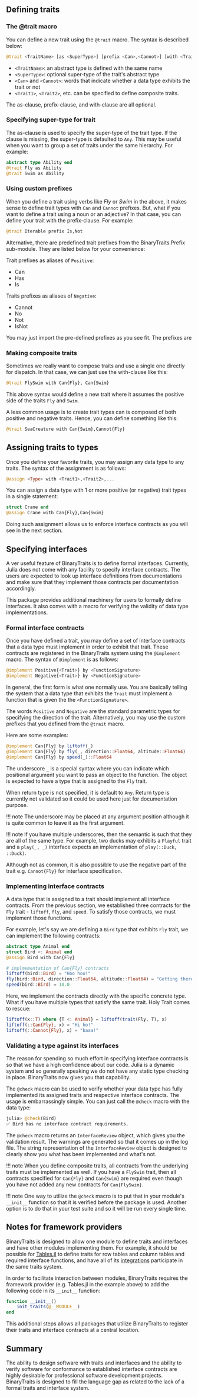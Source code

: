 ## Defining traits

### The @trait macro

You can define a new trait using the `@trait` macro.
The syntax is described below:

```julia
@trait <TraitName> [as <SuperType>] [prefix <Can>,<Cannot>] [with <Trait1>,<Trait2>,...]
```

* `<TraitName>`: an abstract type is defined with the same name
* `<SuperType>`: optional super-type of the trait's abstract type
* `<Can>` and `<Cannot>`: words that indicate whether a data type exhibits the trait or not
* `<Trait1>`, `<Trait2>`, etc. can be specified to define composite traits.

The as-clause, prefix-clause, and with-clause are all optional.

### Specifying super-type for trait

The as-clause is used to specify the super-type of the trait type.
If the clause is missing, the super-type is defaulted to `Any`.
This may be useful when you want to group a set of traits under the
same hierarchy.  For example:

```julia
abstract type Ability end
@trait Fly as Ability
@trait Swim as Ability
```

### Using custom prefixes

When you define a trait using verbs like *Fly* or *Swim* in the above, it makes sense to define
trait types with `Can` and `Cannot` prefixes.  But, what if you want to define a trait using a
noun or an adjective? In that case, you can define your trait with the prefix-clause.
For example:

```julia
@trait Iterable prefix Is,Not
```

Alternative, there are predefined trait prefixes from the BinaryTraits.Prefix sub-module.
They are listed below for your convenience:

Trait prefixes as aliases of `Positive`:
- Can
- Has
- Is

Traits prefixes as aliases of `Negative`:
- Cannot
- No
- Not
- IsNot

You may just import the pre-defined prefixes as you see fit.  The prefixes are

### Making composite traits

Sometimes we really want to compose traits and use a single one directly
for dispatch.  In that case, we can just use the with-clause like this:

```julia
@trait FlySwim with Can{Fly}, Can{Swim}
```

This above syntax would define a new trait where it assumes the
positive side of the traits `Fly` and `Swim`.

A less common usage is to create trait types can is composed of both
positive and negative traits.  Hence, you can define something like this:

```julia
@trait SeaCreature with Can{Swim},Cannot{Fly}
```

## Assigning traits to types

Once you define your favorite traits, you may assign any data type to any traits.
The syntax of the assignment is as follows:

```julia
@assign <Type> with <Trait1>,<Trait2>,...
```

You can assign a data type with 1 or more positive (or negative) trait types
in a single statement:

```julia
struct Crane end
@assign Crane with Can{Fly},Can{Swim}
```

Doing such assignment allows us to enforce interface contracts as you will see
in the next section.

## Specifying interfaces

A ver useful feature of BinaryTraits is to define formal interfaces.  Currently, Julia does not
come with any facility to specify interface contracts.  The users are expected to
look up interface definitions from documentations and make sure that they implement
those contracts per documentation accordingly.

This package provides additional machinery for users to formally define interfaces.
It also comes with a macro for verifying the validity of data
type implementations.

### Formal interface contracts

Once you have defined a trait, you may define a set of interface contracts that a
data type must implement in order to exhibit that trait.  These contracts are registered
in the BinaryTraits system using the `@implement` macro.
The syntax of `@implement` is as follows:

```julia
@implement Positive{<Trait>} by <FunctionSignature>
@implement Negative{<Trait>} by <FunctionSignature>
```

In general, the first form is what one normally use.  You are basically telling the
system that a data type that exhibits the `Trait` must implement a function that is
given the the `<FunctionSignature>`.

The words `Positive` and `Negative` are the standard parametric types
for specifying the direction of the trait.  Alternatively, you may use the custom prefixes
that you defined from the `@trait` macro.

Here are some examples:

```julia
@implement Can{Fly} by liftoff(_)
@implement Can{Fly} by fly(_, direction::Float64, altitude::Float64)
@implement Can{Fly} by speed(_)::Float64
```

The underscore `_` is a special syntax where you can indicate which positional
argument you want to pass an object to the function.  The object is expected
to have a type that is assigned to the `Fly` trait.

When return type is not specified, it is default to `Any`.
Return type is currently not validated so it could be used here
just for documentation purpose.

!!! note
    The underscore may be placed at any argument position although it is
    quite common to leave it as the first argument.

!!! note
    If you have multiple underscores, then the semantic is such that they
    are all of the same type.  For example, two ducks may exhibits a
    `Playful` trait and a `play(_, _)` interface expects an implementation
    of `play(::Duck, ::Duck)`.

Although not as common, it is also possible to use the negative part
of the trait e.g. `Cannot{Fly}` for interface specification.

### Implementing interface contracts

A data type that is assigned to a trait should implement all interface contracts.
From the previous section, we established three contracts for the `Fly` trait -
`liftoff`, `fly`, and `speed`. To satisfy those contracts, we must implement those functions.

For example, let's say we are defining a `Bird` type that exhibits `Fly` trait,
we can implement the following contracts:

```julia
abstract type Animal end
struct Bird <: Animal end
@assign Bird with Can{Fly}

# implmementation of Can{Fly} contracts
liftoff(bird::Bird) = "Hoo hoo!"
fly(bird::Bird, direction::Float64, altitude::Float64) = "Getting there!"
speed(bird::Bird) = 10.0
```

Here, we implement the contracts directly with the specific concrete type.
What if you have multiple types that satisfy the same trait.
Holy Trait comes to rescue:

```julia
liftoff(x::T) where {T <: Animal} = liftoff(trait(Fly, T), x)
liftoff(::Can{Fly}, x) = "Hi ho!"
liftoff(::Cannot{Fly}, x) = "baaa!"
```

### Validating a type against its interfaces

The reason for spending so much effort in specifying interface contracts is
so that we have a high confidence about our code.  Julia is a dynamic system
and so generally speaking we do not have any static type checking in place.
BinaryTraits now gives you that capability.

The `@check` macro can be used to verify whether your data type has fully
implemented its assigned traits and respective interface contracts.  The usage
is embarrassingly simple.  You can just call the `@check` macro with the
data type:

```julia
julia> @check(Bird)
✅ Bird has no interface contract requirements.
```

The `@check` macro returns an `InterfaceReview` object, which gives you the
validation result.  The warnings are generated so that it comes up in the log file.
The string representation of the `InterfaceReview` object is designed
to clearly show you what has been implemented and what's not.

!!! note
    When you define composite traits, all contracts from the underlying traits must be
    implemented as well.  If you have a `FlySwim` trait, then all contracts specified
    for `Can{Fly}` and `Can{Swim}` are required even though you have not added any new
    contracts for `Can{FlySwim}`.

!!! note
    One way to utilize the `@check` macro is to put that in your module's `__init__` function
    so that it is verified before the package is used.  Another option is to do that in your
    test suite and so it will be run every single time.

## Notes for framework providers

BinaryTraits is designed to allow one module to define traits and interfaces and
have other modules implementing them.  For example, it should be possible for
[Tables.jl](https://github.com/JuliaData/Tables.jl) to define traits for
row tables and column tables and required interface functions, and have
all of its [integrations](https://github.com/JuliaData/Tables.jl/blob/master/INTEGRATIONS.md)
participate in the same traits system.

In order to facilitate interaction between modules, BinaryTraits requires the
framework provider (e.g. Tables.jl in the example above) to add the following
code in its `__init__` function:

```julia
function __init__()
    init_traits(@__MODULE__)
end
```

This additional steps allows all packages that utilize BinaryTraits to register
their traits and interface contracts at a central location.

## Summary

The ability to design software with traits and interfaces and the ability to verify
software for conformance to established interface contracts are highly desirable for
professional software development projects. BinaryTraits is designed to fill the
language gap as related to the lack of a formal traits and interface system.

